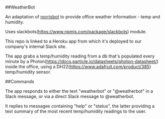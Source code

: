 ##WeatherBot

An adaptation of [norrisbot](https://github.com/lmammino/norrisbot) to provide office weather information - temp and humidity.

Uses slackbots(https://www.npmjs.com/package/slackbots) module.

This repo is linked to a Heroku app from which it's deployed to our company's internal Slack site.

The app grabs a temp/humidity reading from a db that's populated every minute by a 
Photon(https://docs.particle.io/datasheets/photon-datasheet/) inside the office, using a
DH22(https://www.adafruit.com/product/385) temp/humidity sensor.

##Commands

The app responds to either the text "weatherbot" or "@weatherbot" in a Slack message, or via a direct Slack message to @weatherbot.

It replies to messages containing "help" or "status", the latter providing a text summary of the most recent 
temp/humidity readings to the user.
